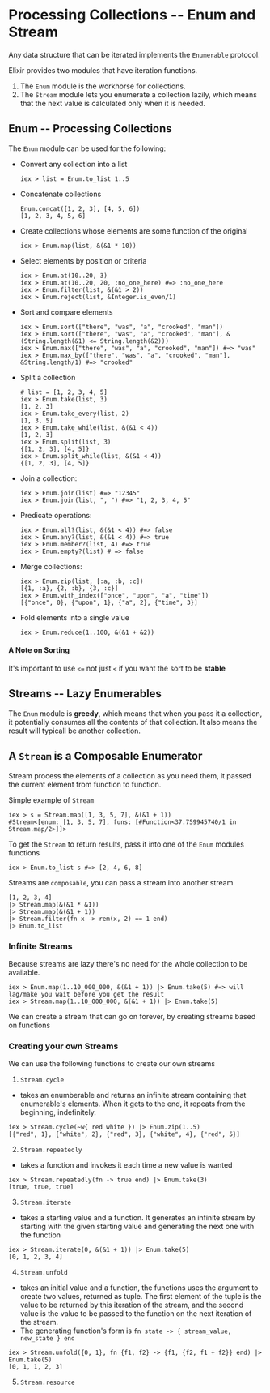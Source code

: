 # Processing Collections -- Enum and Stream
Any data structure that can be iterated implements the `Enumerable` protocol.

Elixir provides two modules that have iteration functions.
1. The `Enum` module is the workhorse for collections.
2. The `Stream` module lets you enumerate a collection lazily, which means that the next value is calculated only when it is needed.

## Enum -- Processing Collections
The `Enum` module can be used for the following:
- Convert any collection into a list
  ```
  iex > list = Enum.to_list 1..5
  ```

- Concatenate collections
  ```
  Enum.concat([1, 2, 3], [4, 5, 6])
  [1, 2, 3, 4, 5, 6]
  ```

- Create collections whose elements are some function of the original
  ```
  iex > Enum.map(list, &(&1 * 10))
  ```

- Select elements by position or criteria
  ```
  iex > Enum.at(10..20, 3)
  iex > Enum.at(10..20, 20, :no_one_here) #=> :no_one_here
  iex > Enum.filter(list, &(&1 > 2))
  iex > Enum.reject(list, &Integer.is_even/1)
  ```

- Sort and compare elements
  ```
  iex > Enum.sort(["there", "was", "a", "crooked", "man"])
  iex > Enum.sort(["there", "was", "a", "crooked", "man"], &(String.length(&1) <= String.length(&2)))
  iex > Enum.max(["there", "was", "a", "crooked", "man"]) #=> "was"
  iex > Enum.max_by(["there", "was", "a", "crooked", "man"], &String.length/1) #=> "crooked"
  ```

- Split a collection
  ```
  # list = [1, 2, 3, 4, 5]
  iex > Enum.take(list, 3)
  [1, 2, 3]
  iex > Enum.take_every(list, 2)
  [1, 3, 5]
  iex > Enum.take_while(list, &(&1 < 4))
  [1, 2, 3]
  iex > Enum.split(list, 3)
  {[1, 2, 3], [4, 5]}
  iex > Enum.split_while(list, &(&1 < 4))
  {[1, 2, 3], [4, 5]}
  ```

- Join a collection:
  ```
  iex > Enum.join(list) #=> "12345"
  iex > Enum.join(list, ", ") #=> "1, 2, 3, 4, 5"
  ```

- Predicate operations:
  ```
  iex > Enum.all?(list, &(&1 < 4)) #=> false
  iex > Enum.any?(list, &(&1 < 4)) #=> true
  iex > Enum.member?(list, 4) #=> true
  iex > Enum.empty?(list) # => false
  ```

- Merge collections:
  ```
  iex > Enum.zip(list, [:a, :b, :c])
  [{1, :a}, {2, :b}, {3, :c}]
  iex > Enum.with_index(["once", "upon", "a", "time"])
  [{"once", 0}, {"upon", 1}, {"a", 2}, {"time", 3}]
  ```

- Fold elements into a single value
  ```
  iex > Enum.reduce(1..100, &(&1 + &2))
  ```

#### A Note on Sorting
It's important to use `<=` not just `<` if you want the sort to be **stable**

## Streams -- Lazy Enumerables
The `Enum` module is **greedy**, which means that when you pass it a collection, it potentially consumes all the contents of that collection. It also means the result will typicall be another collection.

## A `Stream` is a Composable Enumerator
Stream process the elements of a collection as you need them, it passed the current element from function to function.

Simple example of `Stream`
```
iex > s = Stream.map([1, 3, 5, 7], &(&1 + 1))
#Stream<[enum: [1, 3, 5, 7], funs: [#Function<37.759945740/1 in Stream.map/2>]]>
```

To get the `Stream` to return results, pass it into one of the `Enum` modules functions
```
iex > Enum.to_list s #=> [2, 4, 6, 8]
```

Streams are `composable`, you can pass a stream into another stream
```
[1, 2, 3, 4]
|> Stream.map(&(&1 * &1))
|> Stream.map(&(&1 + 1))
|> Stream.filter(fn x -> rem(x, 2) == 1 end)
|> Enum.to_list
```

### Infinite Streams
Because streams are lazy there's no need for the whole collection to be available.
```
iex > Enum.map(1..10_000_000, &(&1 + 1)) |> Enum.take(5) #=> will lag/make you wait before you get the result
iex > Stream.map(1..10_000_000, &(&1 + 1)) |> Enum.take(5)
```

We can create a stream that can go on forever, by creating streams based on functions

### Creating your own Streams
We can use the following functions to create our own streams

1. `Stream.cycle`
  - takes an enumberable and returns an infinite stream containing that enumerable's elements. When it gets to the end, it repeats from the beginning, indefinitely.
  ```
  iex > Stream.cycle(~w{ red white }) |> Enum.zip(1..5)
  [{"red", 1}, {"white", 2}, {"red", 3}, {"white", 4}, {"red", 5}]
  ```

2. `Stream.repeatedly`
  - takes a function and invokes it each time a new value is wanted
  ```
  iex > Stream.repeatedly(fn -> true end) |> Enum.take(3)
  [true, true, true]
  ```

3. `Stream.iterate`
  - takes a starting value and a function. It generates an infinite stream by starting with the given starting value and generating the next one with the function
  ```
  iex > Stream.iterate(0, &(&1 + 1)) |> Enum.take(5)
  [0, 1, 2, 3, 4]
  ```

4. `Stream.unfold`
  - takes an initial value and a function, the functions uses the argument to create two values, returned as tuple. The first element of the tuple is the value to be returned by this iteration of the stream, and the second value is the value to be passed to the function on the next iteration of the stream.
  - The generating function's form is `fn state -> { stream_value, new_state } end`
  ```
  iex > Stream.unfold({0, 1}, fn {f1, f2} -> {f1, {f2, f1 + f2}} end) |> Enum.take(5)
  [0, 1, 1, 2, 3]
  ```

5. `Stream.resource`
